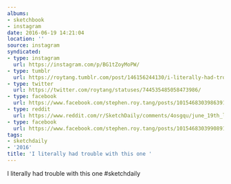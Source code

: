 ```yaml
---
albums:
- sketchbook
- instagram
date: 2016-06-19 14:21:04
location: ''
source: instagram
syndicated:
- type: instagram
  url: https://instagram.com/p/BG1tZoyMoPW/
- type: tumblr
  url: https://roytang.tumblr.com/post/146156244130/i-literally-had-trouble-with-this-one-sketchdaily
- type: twitter
  url: https://twitter.com/roytang/statuses/744535485058473986/
- type: facebook
  url: https://www.facebook.com/stephen.roy.tang/posts/10154683039863912:0
- type: reddit
  url: https://www.reddit.com/r/SketchDaily/comments/4osgqu/june_19th_literally/d4fdfmy/
- type: facebook
  url: https://www.facebook.com/stephen.roy.tang/posts/10154683039908912
tags:
- sketchdaily
- '2016'
title: 'I literally had trouble with this one '
---
```


I literally had trouble with this one #sketchdaily